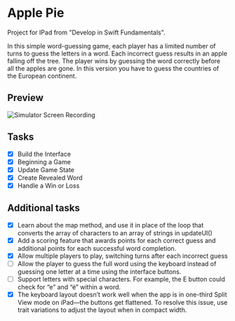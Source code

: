 # Apple Pie
 Project for IPad from "Develop in Swift Fundamentals". 
 
 In this simple word-guessing game, each player has a limited number of turns to guess the letters in a word. Each incorrect guess results in an apple falling off the tree. The player wins by guessing the word correctly before all the apples are gone. In this version you have to guess the countries of the European continent.
 
## Preview
![Simulator Screen Recording](https://user-images.githubusercontent.com/93353925/217349927-28e66e24-4911-490c-afd2-5dfcfd9549a2.gif)
## Tasks
- [X] Build the Interface 
- [X] Beginning a Game
- [X] Update Game State
- [X] Create Revealed Word
- [X] Handle a Win or Loss
## Additional tasks
- [X] Learn about the map method, and use it in place of the loop that converts the array of characters to an array of strings in updateUI()
- [X] Add a scoring feature that awards points for each correct guess and additional points for each successful word completion.
- [X] Allow multiple players to play, switching turns after each incorrect guess
- [ ] Allow the player to guess the full word using the keyboard instead of guessing one letter at a time using the interface buttons.
- [ ] Support letters with special characters. For example, the E button could check for “e” and “é” within a word.
- [X] The keyboard layout doesn’t work well when the app is in one-third Split View mode on iPad—the buttons get flattened. To resolve this issue, use trait variations to adjust the layout when in compact width.
